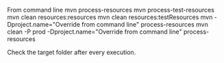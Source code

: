 
From command line
mvn process-resources
mvn process-test-resources
mvn clean resources:resources
mvn clean resources:testResources
mvn -Dproject.name="Override from command line" process-resources
mvn clean -P prod -Dproject.name="Override from command line" process-resources

Check the target folder after every execution.